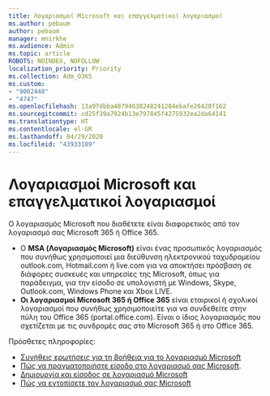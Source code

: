 ```yaml
---
title: Λογαριασμοί Microsoft και επαγγελματικοί λογαριασμοί
ms.author: pebaum
author: pebaum
manager: mnirkhe
ms.audience: Admin
ms.topic: article
ROBOTS: NOINDEX, NOFOLLOW
localization_priority: Priority
ms.collection: Adm_O365
ms.custom:
- "9002448"
- "4747"
ms.openlocfilehash: 13a97dbba48794630248241284ebafe26428f162
ms.sourcegitcommit: cd25f39a7924b13e797845f4275932ea2da64141
ms.translationtype: HT
ms.contentlocale: el-GR
ms.lasthandoff: 04/29/2020
ms.locfileid: "43933189"
---
```

# <a name="microsoft-and-business-accounts"></a>Λογαριασμοί Microsoft και επαγγελματικοί λογαριασμοί

Ο λογαριασμός Microsoft που διαθέτετε είναι διαφορετικός από τον λογαριασμό σας Microsoft 365 ή Office 365.

- Ο **MSA (Λογαριασμός Microsoft)** είναι ένας προσωπικός λογαριασμός που συνήθως χρησιμοποιεί μια διεύθυνση ηλεκτρονικού ταχυδρομείου outlook.com, Hotmail.com ή live.com για να αποκτήσει πρόσβαση σε διάφορες συσκευές και υπηρεσίες της Microsoft, όπως για παράδειγμα, για την είσοδο σε υπολογιστή με Windows, Skype, Outlook.com, Windows Phone και Xbox LIVE.
- **Οι λογαριασμοί Microsoft 365 ή Office 365** είναι εταιρικοί ή σχολικοί λογαριασμοί που συνήθως χρησιμοποιείτε για να συνδεθείτε στην πύλη του Office 365 (portal.office.com). Είναι ο ίδιος λογαριασμός που σχετίζεται με τις συνδρομές σας στο Microsoft 365 ή στο Office 365.

Πρόσθετες πληροφορίες:

- [Συνήθεις ερωτήσεις για τη βοήθεια για το λογαριασμό Microsoft](https://support.microsoft.com/hub/4294457/microsoft-account-help) 
- [Πώς να πραγματοποιήστε είσοδο στο λογαριασμό σας Microsoft](https://support.microsoft.com/help/4028195/microsoft-account-how-to-sign-in).
- [Δημιουργία και είσοδος σε λογαριασμό Microsoft](https://account.microsoft.com/account)
- [Πώς να εντοπίσετε τον λογαριασμό σας Microsoft](https://support.microsoft.com/help/13811/microsoft-account-how-to-find)
